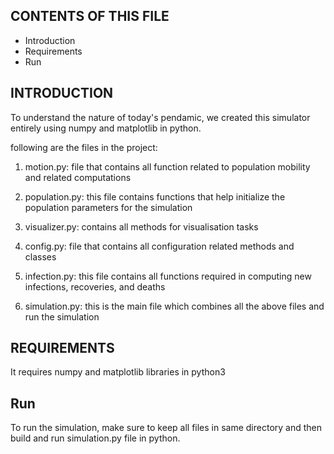 CONTENTS OF THIS FILE
---------------------

 * Introduction
 * Requirements
 * Run


INTRODUCTION
------------

To understand the nature of today's pendamic, we created this simulator entirely using numpy and matplotlib in python.

following are the files in the project:

1. motion.py: file that contains all function related to population mobility and related computations
  
2. population.py: this file contains functions that help initialize the population parameters for the simulation

3. visualizer.py: contains all methods for visualisation tasks

4. config.py: file that contains all configuration related methods and classes

5. infection.py: this file contains all functions required in computing new infections, recoveries, and deaths

6. simulation.py: this is the main file which combines all the above files and run the simulation

REQUIREMENTS
------------

It requires numpy and matplotlib libraries in python3


Run
---

To run the simulation, make sure to keep all files in same directory and then build and run simulation.py file in python.
